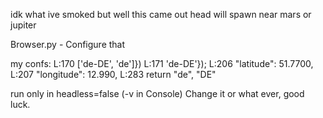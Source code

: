 idk what ive smoked but well this came out
head will spawn near mars or jupiter

Browser.py - Configure that 


my confs:   L:170   ['de-DE', 'de']})
            L:171   'de-DE'});
            L:206   "latitude": 51.7700,
            L:207   "longitude": 12.990, 
            L:283   return "de", "DE"         
            
run only in headless=false (-v in Console)
Change it or what ever, good luck.
